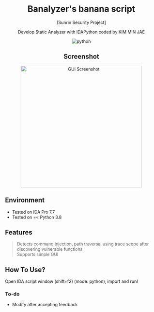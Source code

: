 <h1 align="center">Banalyzer's banana script</h1>

<p align="center"> [Sunrin Security Project] </p>
<p align="center"> Develop Static Analyzer with IDAPython coded by KIM MIN JAE</p>
<p align="center"> <img alt="python" src="https://img.shields.io/badge/Python-3776AB.svg?&style=for-the-badge&logo=Python&logoColor=white"/> </p>


<div class="showcase" align="center">
  <h2>Screenshot</h2>
  <img src="https://cdn.discordapp.com/attachments/922354295729438762/1174978034332356668/image.png?ex=65698e91&is=65571991&hm=251a3d770a3d32e71bf6998221723e4d25ba09b6c67af36d44d195b316593961&" alt="GUI Screenshot" width="400px"/>
</div>

## Environment
- Tested on IDA Pro 7.7
- Tested on =< Python 3.8

## Features
> Detects command injection, path traversal using trace scope after discovering vulnerable functions<br>
> Supports simple GUI<br>

## How To Use?
Open IDA script window (shift+f2) (mode: python), import and run!

### To-do
* Modify after accepting feedback

